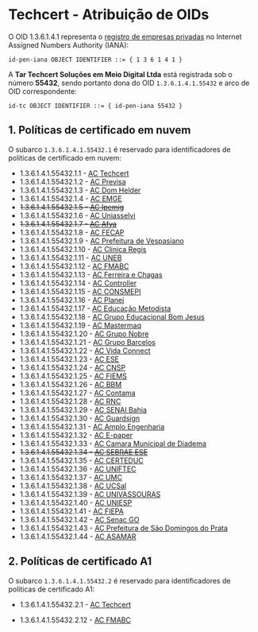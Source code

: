 ﻿# Techcert - Atribuição de OIDs

O OID 1.3.6.1.4.1 representa o [registro de empresas privadas](https://www.iana.org/assignments/enterprise-numbers) no Internet Assigned Numbers Authority (IANA):

```
id-pen-iana OBJECT IDENTIFIER ::= { 1 3 6 1 4 1 }
```

A **Tar Techcert Soluções em Meio Digital Ltda** está registrada sob o número **55432**, sendo portanto dona do OID `1.3.6.1.4.1.55432` e arco de OID correspondente:

```
id-tc OBJECT IDENTIFIER ::= { id-pen-iana 55432 }
```

## 1. Políticas de certificado em nuvem

O subarco `1.3.6.1.4.1.55432.1` é reservado para identificadores de políticas de certificado em nuvem:

* 1.3.6.1.4.1.55432.1.1 - [AC Techcert](https://ac.techcert.com.br/certs/ac.txt)
* 1.3.6.1.4.1.55432.1.2 - [AC Previsa](https://ac.previsa.com.br/certs/ac.txt)
* 1.3.6.1.4.1.55432.1.3 - [AC Dom Helder](https://ac.domhelder.edu.br/certs/ac.txt)
* 1.3.6.1.4.1.55432.1.4 - [AC EMGE](https://ac.emge.edu.br/certs/ac.txt)
* ~~1.3.6.1.4.1.55432.1.5 - [AC Ipemig](https://ac.ipemig.com.br/certs/ac.txt)~~
* 1.3.6.1.4.1.55432.1.6 - [AC Uniasselvi](https://ac.uniasselvi.com.br/certs/ac.txt)
* ~~1.3.6.1.4.1.55432.1.7 - [AC Afya](https://ac.afya.com.br/certs/ac.txt)~~
* 1.3.6.1.4.1.55432.1.8 - [AC FECAP](https://ac.fecap.br/certs/ac.txt)
* 1.3.6.1.4.1.55432.1.9 - [AC Prefeitura de Vespasiano](https://ac.vespasiano.mg.gov.br/certs/ac.txt)
* 1.3.6.1.4.1.55432.1.10 - [AC Clinica Regis](https://ac.clinicaregis.com.br/certs/ac.txt)
* 1.3.6.1.4.1.55432.1.11 - [AC UNEB](https://ac.uneb.br/certs/ac.txt)
* 1.3.6.1.4.1.55432.1.12 - [AC FMABC](https://ac.fmabc.br/certs/ac.txt)
* 1.3.6.1.4.1.55432.1.13 - [AC Ferreira e Chagas](https://ac.ferreiraechagas.com.br/certs/ac.txt)
* 1.3.6.1.4.1.55432.1.14 - [AC Controller](http://ac.controller-rnc.com.br/certs/ac.txt)
* 1.3.6.1.4.1.55432.1.15 - [AC CONSMEPI](http://ac.consmepi.mg.gov.br/certs/ac.txt)
* 1.3.6.1.4.1.55432.1.16 - [AC Planej](http://ac.planej-rnc.com.br/certs/ac.txt)
* 1.3.6.1.4.1.55432.1.17 - [AC Educação Metodista](http://ac.educacaometodista.org.br/certs/ac.txt)
* 1.3.6.1.4.1.55432.1.18 - [AC Grupo Educacional Bom Jesus](http://ac.bomjesus.br/certs/ac.txt)
* 1.3.6.1.4.1.55432.1.19 - [AC Mastermaq](http://ac.mastermaq.com.br/certs/ac.txt)
* 1.3.6.1.4.1.55432.1.20 - [AC Grupo Nobre](http://ac.gruponobre.edu.br/certs/ac.txt)
* 1.3.6.1.4.1.55432.1.21 - [AC Grupo Barcelos](http://ac.grupobarcelos.com.br/certs/ac.txt)
* 1.3.6.1.4.1.55432.1.22 - [AC Vida Connect](http://ac.vidaconnect.com.br/certs/ac.txt)
* 1.3.6.1.4.1.55432.1.23 - [AC ESE](https://ac.ese.edu.br/certs/ac.txt)
* 1.3.6.1.4.1.55432.1.24 - [AC CNSP](https://ac.usf.edu.br/certs/ac.txt)
* 1.3.6.1.4.1.55432.1.25 - [AC FIEMS](https://ac.fiems.com.br/certs/ac.txt)
* 1.3.6.1.4.1.55432.1.26 - [AC BBM](https://ac.bbmshoppings.com.br/certs/ac.txt)
* 1.3.6.1.4.1.55432.1.27 - [AC Contama](https://ac.contama.com.br/certs/ac.txt)
* 1.3.6.1.4.1.55432.1.28 - [AC RNC](https://ac.rede-rnc.com.br/certs/ac.txt)
* 1.3.6.1.4.1.55432.1.29 - [AC SENAI Bahia](https://ac.senaibahia.com.br/certs/ac.txt)
* 1.3.6.1.4.1.55432.1.30 - [AC Guardsign](https://ac.guardsign.com.br/certs/ac.txt)
* 1.3.6.1.4.1.55432.1.31 - [AC Amplo Engenharia](https://ac.amploengenharia.com.br/certs/ac.txt)
* 1.3.6.1.4.1.55432.1.32 - [AC E-paper](https://ac.e-paper.io/certs/ac.txt)
* 1.3.6.1.4.1.55432.1.33 - [AC Camara Municipal de Diadema](https://ac.cmdiadema.sp.gov.br/certs/ac.txt)
* ~~1.3.6.1.4.1.55432.1.34 - [AC SEBRAE ESE](https://ac.ese.edu.br/certs/ac.txt)~~
* 1.3.6.1.4.1.55432.1.35 - [AC CERTEDUC](https://ac.certeduc.com.br/certs/ac.txt)
* 1.3.6.1.4.1.55432.1.36 - [AC UNIFTEC](https://ac.uniftec.com.br/certs/ac.txt)
* 1.3.6.1.4.1.55432.1.37 - [AC UMC](https://ac.umc.br/certs/ac.txt)
* 1.3.6.1.4.1.55432.1.38 - [AC UCSal](https://ac.ucsal.br/certs/ac.txt)
* 1.3.6.1.4.1.55432.1.39 - [AC UNIVASSOURAS](https://ac.universidadedevassouras.edu.br/certs/ac.txt)
* 1.3.6.1.4.1.55432.1.40 - [AC UNIESP](https://ac.uniesp.edu.br/certs/ac.txt)
* 1.3.6.1.4.1.55432.1.41 - [AC FIEPA](https://ac.fiepa.org.br/certs/ac.txt)
* 1.3.6.1.4.1.55432.1.42 - [AC Senac GO](https://ac.go.senac.br/certs/ac.txt)
* 1.3.6.1.4.1.55432.1.43 - [AC Prefeitura de São Domingos do Prata](https://ac.saodomingosdoprata.mg.gov.br/certs/ac.txt)
* 1.3.6.1.4.1.55432.1.44 - [AC ASAMAR](https://ac.asamar.com.br/certs/ac.txt)


## 2. Políticas de certificado A1

O subarco `1.3.6.1.4.1.55432.2` é reservado para identificadores de políticas de certificado A1:

* 1.3.6.1.4.1.55432.2.1 - [AC Techcert](https://ac.techcert.com.br/certs/ac.txt)
<!-- * 1.3.6.1.4.1.55432.2.2 - [AC Previsa](https://ac.previsa.com.br/certs/ac.txt) -->
<!-- * 1.3.6.1.4.1.55432.2.3 - [AC Dom Helder](https://ac.domhelder.edu.br/certs/ac.txt) -->
<!-- * 1.3.6.1.4.1.55432.2.4 - [AC EMGE](https://ac.emge.edu.br/certs/ac.txt) -->
<!-- * ~~1.3.6.1.4.1.55432.2.5 - [AC Ipemig](https://ac.ipemig.com.br/certs/ac.txt)~~ -->
<!-- * 1.3.6.1.4.1.55432.2.6 - [AC Uniasselvi](https://ac.uniasselvi.com.br/certs/ac.txt) -->
<!-- * ~~1.3.6.1.4.1.55432.2.7 - [AC Afya](https://ac.afya.com.br/certs/ac.txt)~~ -->
<!-- * 1.3.6.1.4.1.55432.2.8 - [AC FECAP](https://ac.fecap.br/certs/ac.txt) -->
<!-- * 1.3.6.1.4.1.55432.2.9 - [AC Prefeitura de Vespasiano](https://ac.vespasiano.mg.gov.br/certs/ac.txt) -->
<!-- * 1.3.6.1.4.1.55432.2.10 - [AC Clinica Regis](https://ac.clinicaregis.com.br/certs/ac.txt) -->
<!-- * 1.3.6.1.4.1.55432.2.11 - [AC UNEB](https://ac.uneb.br/certs/ac.txt) -->
* 1.3.6.1.4.1.55432.2.12 - [AC FMABC](https://ac.fmabc.br/certs/ac.txt)
<!-- * 1.3.6.1.4.1.55432.2.13 - [AC Ferreira e Chagas](https://ac.ferreiraechagas.com.br/certs/ac.txt) -->
